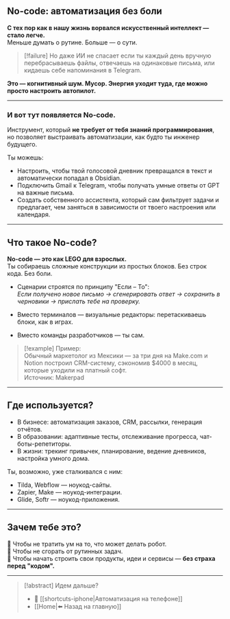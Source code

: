 ## No-code: автоматизация без боли

**С тех пор как в нашу жизнь ворвался искусственный интеллект — стало легче.**  
Меньше думать о рутине. Больше — о сути.

>[!failure] Но даже ИИ не спасает
если ты каждый день вручную перебрасываешь файлы, отвечаешь на одинаковые письма, или кидаешь себе напоминания в Telegram.  

**Это — когнитивный шум. Мусор. Энергия уходит туда, где можно просто настроить автопилот.**

---
### И вот тут появляется No-code.

Инструмент, который **не требует от тебя знаний программирования**, но позволяет выстраивать автоматизации, как будто ты инженер будущего.

Ты можешь:

- Настроить, чтобы твой голосовой дневник превращался в текст и автоматически попадал в Obsidian.
- Подключить Gmail к Telegram, чтобы получать умные ответы от GPT на важные письма.
- Создать собственного ассистента, который сам фильтрует задачи и предлагает, чем заняться в зависимости от твоего настроения или календаря.


---

## Что такое No-code?

**No-code — это как LEGO для взрослых.**  
Ты собираешь сложные конструкции из простых блоков. Без строк кода. Без боли.

- Сценарии строятся по принципу "Если – То":  
    _Если получено новое письмо → сгенерировать ответ → сохранить в черновики → прислать тебе на проверку._
    
- Вместо терминалов — визуальные редакторы: перетаскиваешь блоки, как в играх.
    
- Вместо команды разработчиков — ты сам.
    

>[!example] Пример:  
> Обычный маркетолог из Мексики — за три дня на Make.com и Notion построил CRM-систему, сэкономив $4000 в месяц, которые уходили на платный софт.  
> Источник: Makerpad

---

## Где используется?


- В бизнесе: автоматизация заказов, CRM, рассылки, генерация отчётов.
- В образовании: адаптивные тесты, отслеживание прогресса, чат-боты-репетиторы.
- В жизни: трекинг привычек, планирование, ведение дневников, настройка умного дома.


Ты, возможно, уже сталкивался с ним:

- Tilda, Webflow — ноукод-сайты.
- Zapier, Make — ноукод-интеграции.
- Glide, Softr — ноукод-приложения.

---

## Зачем тебе это?

🧠 Чтобы не тратить ум на то, что может делать робот.  
🧘 Чтобы не сгорать от рутинных задач.  
🚀 Чтобы начать строить свои продукты, идеи и сервисы — **без страха перед "кодом".**

---

> [!abstract] Идем дальше?
> - 🧠 [[shortcuts-iphone|Автоматизация на телефоне]]
> - [[Home|⬅️ Назад на главную]]